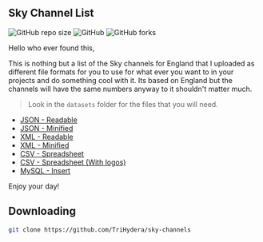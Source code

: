 ## Sky Channel List
  
![GitHub repo size](https://img.shields.io/github/repo-size/TriHydera/sky-channels?style=flat)
![GitHub](https://img.shields.io/github/license/TriHydera/sky-channels?style=flat)
![GitHub forks](https://img.shields.io/github/forks/TriHydera/sky-channels?style=flat)

Hello who ever found this,

This is nothing but a list of the Sky channels for England that I uploaded as different file formats for you to use for what ever you want to in your projects and do something cool with it. Its based on England but the channels will have the same numbers anyway to it shouldn't matter much.

> Look in the `datasets` folder for the files that you will need.

- [JSON - Readable](./datasets/channel-list.json)
- [JSON - Minified](./datasets/channel-list.min.json)
- [XML - Readable](./datasets/channel-list.xml)
- [XML - Minified](./datasets/channel-list.min.xml)
- [CSV - Spreadsheet](./datasets/channel-list.csv)
- [CSV - Spreadsheet (With logos)](./datasets/channel-list-logos.csv)
- [MySQL - Insert](./datasets/channel-list.mysql)

Enjoy your day!

## Downloading

```bash
git clone https://github.com/TriHydera/sky-channels
```
